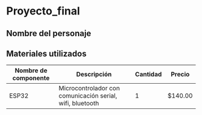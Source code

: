 # Proyecto_final

## Nombre del personaje

## Materiales utilizados
|Nombre de componente|Descripción|Cantidad|Precio|
|-|-|-|-|
|ESP32|Microcontrolador con comunicación serial, wifi, bluetooth|1|$140.00|
